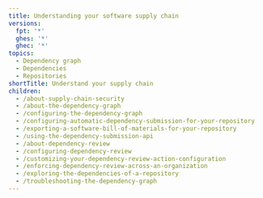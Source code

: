 ```yaml
---
title: Understanding your software supply chain
versions:
  fpt: '*'
  ghes: '*'
  ghec: '*'
topics:
  - Dependency graph
  - Dependencies
  - Repositories
shortTitle: Understand your supply chain
children:
  - /about-supply-chain-security
  - /about-the-dependency-graph
  - /configuring-the-dependency-graph
  - /configuring-automatic-dependency-submission-for-your-repository
  - /exporting-a-software-bill-of-materials-for-your-repository
  - /using-the-dependency-submission-api
  - /about-dependency-review
  - /configuring-dependency-review
  - /customizing-your-dependency-review-action-configuration
  - /enforcing-dependency-review-across-an-organization
  - /exploring-the-dependencies-of-a-repository
  - /troubleshooting-the-dependency-graph
---
```

